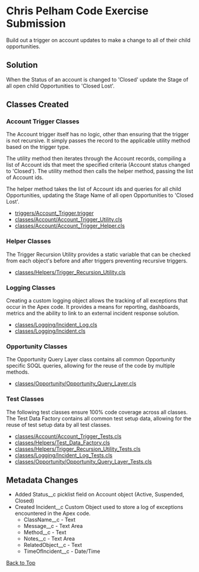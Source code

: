 <a name="top-menu"></a>

# Chris Pelham Code Exercise Submission

Build out a trigger on account updates to make a change to all of their child opportunities.

## Solution

When the Status of an account is changed to 'Closed' update the Stage of all open child Opportunities to 'Closed Lost'.

## Classes Created

### Account Trigger Classes
The Account trigger itself has no logic, other than ensuring that the trigger is not recursive. It simply passes the record to the applicable utility method based on the trigger type. 

The utility method then iterates through the Account records, compiling a list of Account ids that meet the specified criteria (Account status changed to 'Closed'). The utility method then calls the helper method, passing the list of Account ids.

The helper method takes the list of Account ids and queries for all child Opportunities, updating the Stage Name of all open Opportunities to 'Closed Lost'.  

* [triggers/Account_Trigger.trigger](/force-app/main/default/triggers/Account_Trigger.trigger)
* [classes/Account/Account_Trigger_Utility.cls](/force-app/main/default/classes/Account/Account_Trigger_Utility.cls)
* [classes/Account/Account_Trigger_Helper.cls](/force-app/main/default/classes/Account/Account_Trigger_Helper.cls) 

### Helper Classes
The Trigger Recursion Utility provides a static variable that can be checked from each object's before and after triggers preventing recursive triggers.

* [classes/Helpers/Trigger_Recursion_Utility.cls](/force-app/main/default/classes/Helpers/Trigger_Recursion_Utility.cls)

### Logging Classes

Creating a custom logging object allows the tracking of all exceptions that occur in the Apex code. It provides a means for reporting, dashboards, metrics and the ability to link to an external incident response solution.

* [classes/Logging/Incident_Log.cls](/force-app/main/default/classes/Logging/Incident_Log.cls)
* [classes/Logging/Incident.cls](/force-app/main/default/classes/Logging/Incident.cls)

### Opportunity Classes
The Opportunity Query Layer class contains all common Opportunity specific SOQL queries, allowing for the reuse of the code by multiple methods.

* [classes/Opportunity/Opportunity_Query_Layer.cls](/force-app/main/default/classes/Opportunity/Opportunity_Query_Layer.cls)

### Test Classes
The following test classes ensure 100% code coverage across all classes. The Test Data Factory contains all common test setup data, allowing for the reuse of test setup data by all test classes.

* [classes/Account/Account_Trigger_Tests.cls](/force-app/main/default/classes/Account/Account_Trigger_Tests.cls) 
* [classes/Helpers/Test_Data_Factory.cls](/force-app/main/default/classes/Helpers/Test_Data_Factory.cls)
* [classes/Helpers/Trigger_Recursion_Utility_Tests.cls](/force-app/main/default/classes/Helpers/Trigger_Recursion_Utility_Tests.cls)
* [classes/Logging/Incident_Log_Tests.cls](/force-app/main/default/classes/Logging/Incident_Log_Tests.cls)
* [classes/Opportunity/Opportunity_Query_Layer_Tests.cls](/force-app/main/default/classes/Opportunity/Opportunity_Query_Layer_Tests.cls)

## Metadata Changes

* Added Status__c picklist field on Account object (Active, Suspended, Closed)
* Created Incident__c Custom Object used to store a log of exceptions encountered in the Apex code.
  * ClassName__c - Text
  * Message__c - Text Area
  * Method__c - Text
  * Notes__c - Text Area
  * RelatedObject__c - Text
  * TimeOfIncident__c - Date/Time

[Back to Top](#top-menu)
